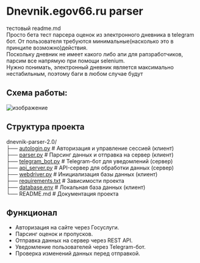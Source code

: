 # Dnevnik.egov66.ru parser  
 

тестовый readme.md  
Просто бета тест парсера оценок из электронного дневника в telegram бот. От пользователя требуются минимальные(насколько это в принципе возможно)действия.    
Поскольку дневник не имеет какого либо апи для рапзработчиков, парсим все напрямую при помощи selenium.  
Нужно понимать, электронный дневник является максимально нестабильным, поэтому баги в любом случае будут    
 


 

## Схема работы:  

![изображение](https://github.com/user-attachments/assets/36875bcd-4f7a-461b-b99f-d99c5d3ac089)
 


 
## Структура проекта  
dnevnik-parser-2.0/  
├── [autologin.py](autologin.py)    # Авторизация и управление сессией (клиент)  
├── [parser.py](parser.py)       # Парсинг данных и отправка на сервер (клиент)  
├── [telegram_bot.py](telegram_bot.py) # Telegram-бот для уведомлений (сервер)  
├── [api_server.py](api_server.py)   # API-сервер для обработки данных (сервер)  
├── [webdriver.py](webdriver.py)    # Инициализация базы данных (клиент)  
├── [requirements.txt](requirements.txt) # Зависимости проекта  
├── [database.env](database.env)              # Локальная база данных  (клиент)  
└── README.md                 # Документация проекта  
 


 


 

## Функционал  
- Авторизация на сайте через Госуслуги.
- Парсинг оценок и пропусков.
- Отправка данных на сервер через REST API.
- Уведомление пользователей через Telegram-бот.
- Проверка изменений данных перед отправкой.

​


​


​
